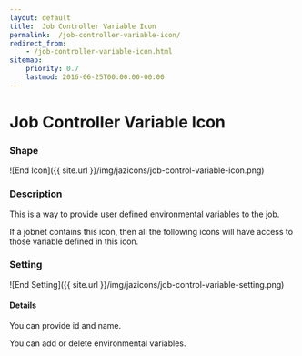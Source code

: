 ```yaml
---
layout: default
title:  Job Controller Variable Icon
permalink:  /job-controller-variable-icon/
redirect_from: 
    - /job-controller-variable-icon.html
sitemap: 
    priority: 0.7
    lastmod: 2016-06-25T00:00:00-00:00
---
```


# Job Controller Variable Icon

### Shape

![End Icon]({{ site.url }}/img/jazicons/job-control-variable-icon.png)

### Description

This is a way to provide user defined environmental variables to the job.

If a jobnet contains this icon, then all the following icons will have access to those variable defined in this icon.

### Setting

![End Setting]({{ site.url }}/img/jazicons/job-control-variable-setting.png)

#### Details

You can provide id and name.

You can add or delete environmental variables.